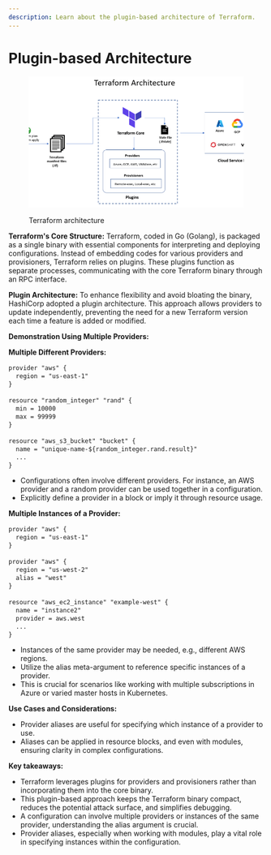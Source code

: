 ```yaml
---
description: Learn about the plugin-based architecture of Terraform.
---
```


# Plugin-based Architecture

<figure><img src="../../.gitbook/assets/image (1) (1) (1).png" alt=""><figcaption><p>Terraform architecture</p></figcaption></figure>

**Terraform's Core Structure:** Terraform, coded in Go (Golang), is packaged as a single binary with essential components for interpreting and deploying configurations. Instead of embedding codes for various providers and provisioners, Terraform relies on plugins. These plugins function as separate processes, communicating with the core Terraform binary through an RPC interface.

**Plugin Architecture:** To enhance flexibility and avoid bloating the binary, HashiCorp adopted a plugin architecture. This approach allows providers to update independently, preventing the need for a new Terraform version each time a feature is added or modified.

**Demonstration Using Multiple Providers:**

**Multiple Different Providers:**

```hcl
provider "aws" {
  region = "us-east-1"
}

resource "random_integer" "rand" {
  min = 10000
  max = 99999
}

resource "aws_s3_bucket" "bucket" {
  name = "unique-name-${random_integer.rand.result}"
  ...
}
```

* Configurations often involve different providers. For instance, an AWS provider and a random provider can be used together in a configuration.
* Explicitly define a provider in a block or imply it through resource usage.

**Multiple Instances of a Provider:**

```hcl
provider "aws" {
  region = "us-east-1"
}

provider "aws" {
  region = "us-west-2"
  alias = "west"
}

resource "aws_ec2_instance" "example-west" {
  name = "instance2"
  provider = aws.west
  ...
}
```

* Instances of the same provider may be needed, e.g., different AWS regions.
* Utilize the alias meta-argument to reference specific instances of a provider.
* This is crucial for scenarios like working with multiple subscriptions in Azure or varied master hosts in Kubernetes.

**Use Cases and Considerations:**

* Provider aliases are useful for specifying which instance of a provider to use.
* Aliases can be applied in resource blocks, and even with modules, ensuring clarity in complex configurations.

**Key takeaways:**

* Terraform leverages plugins for providers and provisioners rather than incorporating them into the core binary.
* This plugin-based approach keeps the Terraform binary compact, reduces the potential attack surface, and simplifies debugging.
* A configuration can involve multiple providers or instances of the same provider, understanding the alias argument is crucial.
* Provider aliases, especially when working with modules, play a vital role in specifying instances within the configuration.
